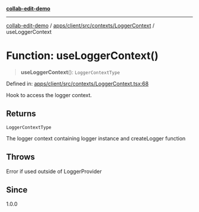 [**collab-edit-demo**](../../../../../../README.md)

***

[collab-edit-demo](../../../../../../README.md) / [apps/client/src/contexts/LoggerContext](../README.md) / useLoggerContext

# Function: useLoggerContext()

> **useLoggerContext**(): `LoggerContextType`

Defined in: [apps/client/src/contexts/LoggerContext.tsx:68](https://github.com/austyle-io/pub-sub-demo/blob/00b2f1e9b947d5e964db5c3be9502513c4374263/apps/client/src/contexts/LoggerContext.tsx#L68)

Hook to access the logger context.

## Returns

`LoggerContextType`

The logger context containing logger instance and createLogger function

## Throws

Error if used outside of LoggerProvider

## Since

1.0.0
